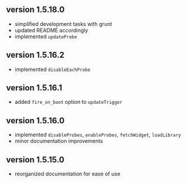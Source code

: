 ## version 1.5.18.0
  * simplified development tasks with grunt
  * updated README accordingly
  * implemented `updateProbe`

## version 1.5.16.2
  * implemented `disableEachProbe`

## version 1.5.16.1
  * added `fire_on_boot` option to `updateTrigger`

## version 1.5.16.0
  * implemented `disableProbes`, `enableProbes`, `fetchWidget`, `loadLibrary`
  * minor documentation improvements

## version 1.5.15.0
  * reorganized documentation for ease of use
